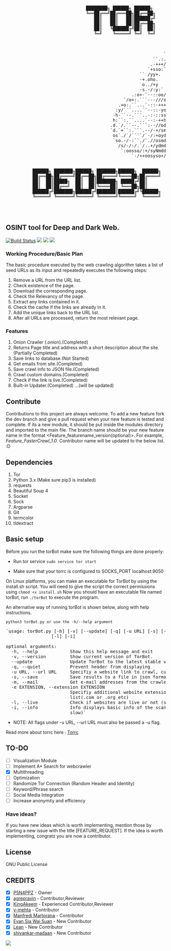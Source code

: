  <pre>
    

                              ████████╗ ██████╗ ██████╗     ██████╗  ██████╗ ████████╗ 
                              ╚══██╔══╝██╔═══██╗██╔══██╗    ██╔══██╗██╔═████╗╚══██╔══╝ 
                                 ██║   ██║   ██║██████╔╝    ██████╔╝██║██╔██║   ██║ 
                                 ██║   ██║   ██║██╔══██╗    ██╔══██╗████╔╝██║   ██║
                                 ██║   ╚██████╔╝██║  ██║    ██████╔╝╚██████╔╝   ██║ 
                                 ╚═╝    ╚═════╝ ╚═╝  ╚═╝    ╚═════╝  ╚═════╝    ╚═╝ 
                                                            
                            
                                                                              
                                                           `.` `     
                                                       ``.:.--.`     
                                                      .-+++/-`       
                                                     `+sso:`         
                                                  `` /yy+.           
                                                  -+.oho.            
                                                   o../+y            
                                                  -s.-/:y:`          
                                               .:o+-`--::oo/-`       
                                            `/o+:.```---///oss+-     
                                          .+o:.``...`-::-+++++sys-   
                                         :y/```....``--::-yooooosh+  
                                        -h-``--.```..-:-::ssssssssd+ 
                                        h:``:.``....`--:-++hsssyyyym.
                                       .d.`/.``--.```:--//odyyyyyyym/
                                       `d.`+``:.```.--/-+/smyyhhhhhm:
                                        os`./`/````/`-/:+oydhhhhhhdh`
                                        `so.-/-:``./`.//osmddddddmd. 
                                          /s/-/:/.`/..+/ydmdddddmo`
                                           `:oosso/:+/syNmddmdy/. 
                                               `-/++oosyso+/.` 
                            
                            
          ██████╗ ███████╗██████╗ ███████╗██████╗  ██████╗    ██╗███╗   ██╗███████╗██╗██████╗ ███████╗
          ██╔══██╗██╔════╝██╔══██╗██╔════╝╚════██╗██╔════╝    ██║████╗  ██║██╔════╝██║██╔══██╗██╔════╝
          ██║  ██║█████╗  ██║  ██║███████╗ █████╔╝██║         ██║██╔██╗ ██║███████╗██║██║  ██║█████╗ 
          ██║  ██║██╔══╝  ██║  ██║╚════██║ ╚═══██╗██║         ██║██║╚██╗██║╚════██║██║██║  ██║██╔══╝ 
          ██████╔╝███████╗██████╔╝███████║██████╔╝╚██████╗    ██║██║ ╚████║███████║██║██████╔╝███████╗
          ╚═════╝ ╚══════╝╚═════╝ ╚══════╝╚═════╝  ╚═════╝    ╚═╝╚═╝  ╚═══╝╚══════╝╚═╝╚═════╝ ╚══════╝
                                                                                            


</pre>

## OSINT tool for Deep and Dark Web.
[![Build Status](https://travis-ci.org/DedSecInside/TorBoT.svg?branch=master)](https://travis-ci.org/DedSecInside/TorBoT)
[![](https://img.shields.io/badge/Donate-Bitcoin-blue.svg?style=flat)](https://blockchain.info/address/14st7SzDbQZuu8fpQ74x477WoRJ7gpHFaj)
[![](https://img.shields.io/badge/Built%20with-❤-orange.svg?style=flat)]()
[![](https://img.shields.io/badge/Made%20with-Python-red.svg?style=flat)]()


### Working Procedure/Basic Plan
The basic procedure executed by the web crawling algorithm takes a list of seed URLs as its input and repeatedly executes
the following steps:

1. Remove a URL from the URL list.
2. Check existence of the page.
3. Download the corresponding page.
4. Check the Relevancy of the page.
5. Extract any links contained in it.
6. Check the cache if the links are already in it.
7. Add the unique links back to the URL list.
8. After all URLs are processed, return the most relevant page.

### Features
1. Onion Crawler (.onion).(Completed)
2. Returns Page title and address with a short description about the site.(Partially Completed)
3. Save links to database.(Not Started)
4. Get emails from site.(Completed)
5. Save crawl info to JSON file.(Completed)
6. Crawl custom domains.(Completed)
7. Check if the link is live.(Completed)
8. Built-in Updater.(Completed)
...(will be updated)

## Contribute
Contributions to this project are always welcome. 
To add a new feature fork the dev branch and give a pull request when your new feature is tested and complete.
If its a new module, it should be put inside the modules directory and imported to the main file.
The branch name should be your new feature name in the format <Feature_featurename_version(optional)>. For example, <i>Feature_FasterCrawl_1.0</i>.
Contributor name will be updated to the below list. :D

## Dependencies 
1. Tor 
2. Python 3.x (Make sure pip3 is installed)
3. requests
4. Beautiful Soup 4
5. Socket
6. Sock
7. Argparse
8. Git
9. termcolor
10. tldextract

## Basic setup
Before you run the torBot make sure the following things are done properly:

* Run tor service
`sudo service tor start`

* Make sure that your torrc is configured to SOCKS_PORT localhost:9050 

On Linux platforms, you can make an executable for TorBot by using the install.sh script.
You will need to give the script the correct permissions using `chmod +x install.sh`
Now you should have an executable file named torBot, run `./torBot` to execute the program. 

An alternative way of running torBot is shown below, along with help instructions.

`python3 torBot.py or use the -h/--help argument`
<pre>
`usage: torBot.py [-h] [-v] [--update] [-q] [-u URL] [-s] [-m] [-e EXTENSION]
                 [-l] [-i]

optional arguments:
  -h, --help            Show this help message and exit
  -v, --version         Show current version of TorBot.
  --update              Update TorBot to the latest stable version
  -q, --quiet           Prevent header from displaying
  -u URL, --url URL     Specifiy a website link to crawl, currently returns links on that page
  -s, --save            Save results to a file in json format
  -m, --mail            Get e-mail addresses from the crawled sites
  -e EXTENSION, --extension EXTENSION
                        Specifiy additional website extensions to the
                        list(.com or .org etc)
  -l, --live            Check if websites are live or not (slow)
  -i, --info            Info displays basic info of the scanned site (very
                        slow)` </pre>

* NOTE: All flags under -u URL, --url URL must also be passed a -u flag.

Read more about torrc here : [Torrc](https://github.com/DedSecInside/TorBoT/blob/master/Tor.md)

## TO-DO
- [ ] Visualization Module
- [ ] Implement A\* Search for webcrawler
- [X] Multithreading
- [ ] Optimization
- [ ] Randomize Tor Connection (Random Header and Identity)
- [ ] Keyword/Phrase search
- [ ] Social Media Integration
- [ ] Increase anonymity and efficiency

### Have ideas?
If you have new ideas which is worth implementing, mention those by starting a new issue with the title [FEATURE_REQUEST].
If the idea is worth implementing, congratz you are now a contributor.

## License
GNU Public License

## CREDITS

- [X] [P5N4PPZ](https://github.com/PSNAppz) - Owner
- [X] [agrepravin](https://github.com/agrepravin) - Contributor,Reviewer
- [X] [KingAkeem](https://github.com/KingAkeem) - Experienced Contributor,Reviewer
- [X] [y-mehta](https://github.com/y-mehta) - Contributor
- [X] [Manfredi Martorana](https://github.com/Agostinelli) - Contributor
- [X] [Evan Sia Wai Suan](https://github.com/waisuan) - New Contributor
- [X] [Lean](https://github.com/leaen) - New Contributor
- [X] [shivankar-madaan](https://github.com/shivankar-madaan) - New Contributor

![](https://upload.wikimedia.org/wikipedia/commons/thumb/4/42/Opensource.svg/200px-Opensource.svg.png)

